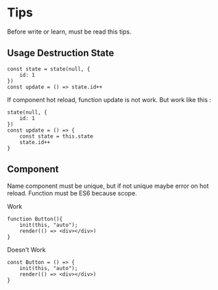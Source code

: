 # Tips

Before write or learn, must be read this tips.

## Usage Destruction State

```tsx
const state = state(null, {
	id: 1
})
const update = () => state.id++
```

If component hot reload, function update is not work. But work like this :

```tsx
state(null, {
	id: 1
})
const update = () => {
	const state = this.state
	state.id++
}
```

## Component

Name component must be unique, but if not unique maybe error on hot reload. Function must be ES6 because scope.

Work

```tsx
function Button(){
	init(this, "auto");
	render(() => <div></div>)
}
```

Doesn't Work

```tsx
const Button = () => {
	init(this, "auto");
	render(() => <div></div>)
}
```
